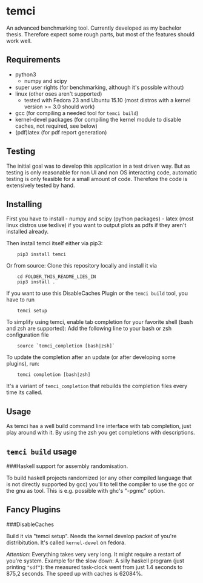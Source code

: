 temci
=====
An advanced benchmarking tool. Currently developed as my bachelor thesis.
Therefore expect some rough parts, but most of the features should work well.


Requirements
------------
- python3
    - numpy and scipy
- super user rights (for benchmarking, although it's possible without)
- linux (other oses aren't supported)
    - tested with Fedora 23 and Ubuntu 15.10 (most distros with a kernel version >= 3.0 should work)
- gcc (for compiling a needed tool for `temci build`)
- kernel-devel packages (for compiling the kernel module to disable caches, not required, see below)
- (pdf)latex (for pdf report generation)

Testing
-------
The initial goal was to develop this application in a test driven way.
But as testing is only reasonable for non UI and non OS interacting code,
automatic testing is only feasible for a small amount of code.
Therefore the code is extensively tested by hand.

Installing
----------
First you have to install
    - numpy and scipy (python packages)
    - latex (most linux distros use texlive) if you want to output plots as pdfs
if they aren't installed already.

Then install temci itself either via pip3:
```
    pip3 install temci
```
Or from source:
Clone this repository locally and install it via
```
    cd FOLDER_THIS_README_LIES_IN
    pip3 install .
```
If you want to use this DisableCaches Plugin or the `temci build` tool, you have to run
```
    temci setup
```


To simplify using temci, enable tab completion for your favorite shell (bash and zsh are supported):
Add the following line to your bash or zsh configuration file
```
    source `temci_completion [bash|zsh]`
```
To update the completion after an update (or after developing some plugins), run:
```
    temci completion [bash|zsh]
```
It's a variant of `temci_completion` that rebuilds the completion files every time its called.

Usage
-----
As temci has a well build command line interface with tab completion, just play
around with it. By using the zsh you get completions with descriptions.


`temci build` usage
-------------------

###Haskell support for assembly randomisation.

To build haskell projects randomized (or any other compiled language that is not
directly supported by gcc) you'll to tell the compiler to use the gcc or the gnu as tool.
This is e.g. possible with ghc's "-pgmc" option.


Fancy Plugins
-------------

###DisableCaches

Build it via "temci setup". Needs the kernel develop packet of you're distribitution. It's called
`kernel-devel` on fedora.

_Attention_: Everything takes very very long. It might require a restart of you're system.
Example for the slow down: A silly haskell program (just printing `"sdf"`): the measured
task-clock went from just 1.4 seconds to 875,2 seconds. The speed up with caches is 62084%.